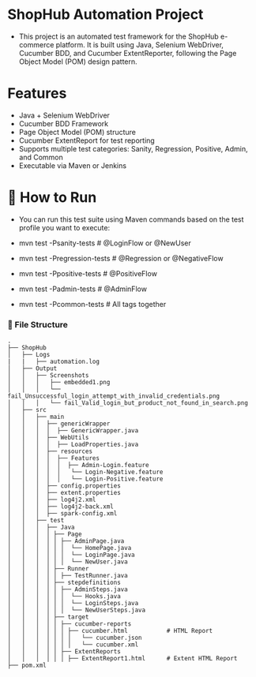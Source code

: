 #  ShopHub Automation Project
- This project is an automated test framework for the ShopHub e-commerce platform. It is built using Java, Selenium WebDriver, Cucumber BDD, and Cucumber ExtentReporter, following the Page Object Model (POM) design pattern.

# Features 

- Java + Selenium WebDriver
- Cucumber BDD Framework
- Page Object Model (POM) structure
- Cucumber ExtentReport for test reporting
- Supports multiple test categories: Sanity, Regression, Positive, Admin, and Common
- Executable via Maven or Jenkins

# 🚀 How to Run
- You can run this test suite using Maven commands based on the test profile you want to execute:

- mvn test -Psanity-tests         # @LoginFlow or @NewUser  
- mvn test -Pregression-tests     # @Regression or @NegativeFlow  
- mvn test -Ppositive-tests       # @PositiveFlow  
- mvn test -Padmin-tests          # @AdminFlow  
- mvn test -Pcommon-tests         # All tags together 

###  :file_folder: File Structure
```
.
├── ShopHub
│   ├── Logs
|   |   ├── automation.log  
│   ├── Output
│   │   ├── Screenshots
│   │   │   ├── embedded1.png
│   │   │   └── fail_Unsuccessful_login_attempt_with_invalid_credentials.png
│   │   │   └── fail_Valid_login_but_product_not_found_in_search.png
│   ├── src
│   │   ├── main
│   │   │  ├── genericWrapper
│   │   │  │  ├── GenericWrapper.java
│   │   │  ├── WebUtils
│   │   │  │  ├── LoadProperties.java
│   │   │  ├── resources
│   │   │  │  ├── Features
│   │   │  │  │  ├── Admin-Login.feature
│   │   │  │  │   └── Login-Negative.feature
│   │   │  │  │   └── Login-Positive.feature
│   │   │  ├── config.properties
│   │   │  ├── extent.properties
│   │   │  ├── log4j2.xml
│   │   │  ├── log4j2-back.xml
│   │   │  ├── spark-config.xml 
│   │   ├── test
│   │   │  ├── Java
│   │   │  │ ├── Page
│   │   │  │ │ ├── AdminPage.java
│   │   │  │ │ │  └── HomePage.java
│   │   │  │ │ │  └── LoginPage.java
│   │   │  │ │ │  └── NewUser.java
│   │   │  │ ├── Runner
│   │   │  │ │ ├── TestRunner.java
│   │   │  │ ├── stepdefinitions
│   │   │  │ │ ├── AdminSteps.java
│   │   │  │ │ │  └── Hooks.java
│   │   │  │ │ │  └── LoginSteps.java
│   │   │  │ │ │  └── NewUserSteps.java
│   │   │  │ ├── target
│   │   │  │ │ ├── cucumber-reports            
│   │   │  │ │ │ ├── cucumber.html           # HTML Report
│   │   │  │ │ │ │   └── cucumber.json
│   │   │  │ │ │ │   └── cucumber.xml
│   │   │  │ │ ├── ExtentReports 
│   │   │  │ │ │ ├── ExtentReport1.html      # Extent HTML Report
├── pom.xml
